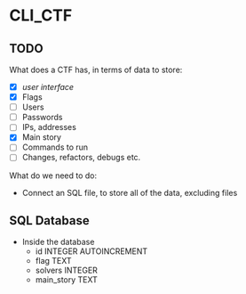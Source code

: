 # CLI_CTF

## TODO

What does a CTF has, in terms of data to store:

* [X] *user interface*
* [X] Flags
* [ ] Users
* [ ] Passwords
* [ ] IPs, addresses
* [X] Main story
* [ ] Commands to run
* [ ] Changes, refactors, debugs etc.

What do we need to do:

* Connect an SQL file, to store all of the data, excluding files

## SQL Database

- Inside the database
  - id INTEGER AUTOINCREMENT
  - flag TEXT
  - solvers INTEGER
  - main_story TEXT
